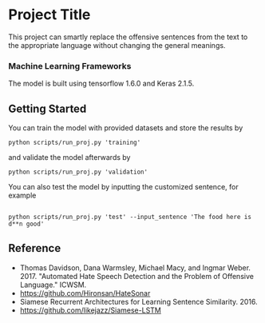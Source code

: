 # Project Title

This project can smartly replace the offensive sentences from the text to the appropriate language without changing the general meanings. 

### Machine Learning Frameworks

The model is built using tensorflow 1.6.0 and Keras 2.1.5. 

## Getting Started

You can train the model with provided datasets and store the results by

```
python scripts/run_proj.py 'training'
```

and validate the model afterwards by

```
python scripts/run_proj.py 'validation'
```

You can also test the model by inputting the customized sentence, for example

```

python scripts/run_proj.py 'test' --input_sentence 'The food here is d**n good'
```


## Reference

* Thomas Davidson, Dana Warmsley, Michael Macy, and Ingmar Weber. 2017. "Automated Hate Speech Detection and the Problem of Offensive Language." ICWSM.
* https://github.com/Hironsan/HateSonar
* Siamese Recurrent Architectures for Learning Sentence Similarity. 2016.
* https://github.com/likejazz/Siamese-LSTM

